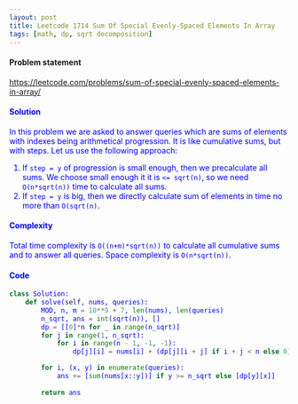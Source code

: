 ```yaml
---
layout: post
title: Leetcode 1714 Sum Of Special Evenly-Spaced Elements In Array
tags: [math, dp, sqrt decomposition]
---
```


#### Problem statement

<a href="https://leetcode.com/problems/sum-of-special-evenly-spaced-elements-in-array/"> <font color = blue>https://leetcode.com/problems/sum-of-special-evenly-spaced-elements-in-array/

#### Solution
In this problem we are asked to answer queries which are sums of elements with indexes being arithmetical progression. It is like cumulative sums, but with steps. Let us use the following approach:

1. If `step = y` of progression is small enough, then we precalculate all sums. We choose small enough it it is `<= sqrt(n)`, so we need `O(n*sqrt(n))` time to calculate all sums.
2. If `step = y` is big, then we directly calculate sum of elements in time no more than `O(sqrt(n)`.

#### Complexity
Total time complexity is `O((n+m)*sqrt(n))` to calculate all cumulative sums and to answer all queries. Space complexity is `O(n*sqrt(n))`.

#### Code
```python
class Solution:
    def solve(self, nums, queries):
        MOD, n, m = 10**9 + 7, len(nums), len(queries)
        n_sqrt, ans = int(sqrt(n)), []
        dp = [[0]*n for _ in range(n_sqrt)]
        for j in range(1, n_sqrt):
            for i in range(n - 1, -1, -1):
                dp[j][i] = nums[i] + (dp[j][i + j] if i + j < n else 0)

        for i, (x, y) in enumerate(queries):
            ans += [sum(nums[x::y])] if y >= n_sqrt else [dp[y][x]]
        
        return ans
```

